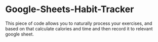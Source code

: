# Google-Sheets-Habit-Tracker
This piece of code allows you to naturally process your exercises, and based on that calculate calories and time and then record it to relevant google sheet.
